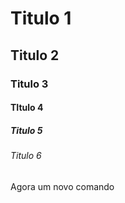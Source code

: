 # Titulo 1
## Titulo 2
### Titulo 3
#### TItulo 4
##### Titulo 5
###### Titulo 6
Agora um novo comando

